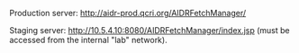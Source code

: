 Production server: http://aidr-prod.qcri.org/AIDRFetchManager/

Staging server: http://10.5.4.10:8080/AIDRFetchManager/index.jsp (must be accessed from the internal "lab" network).